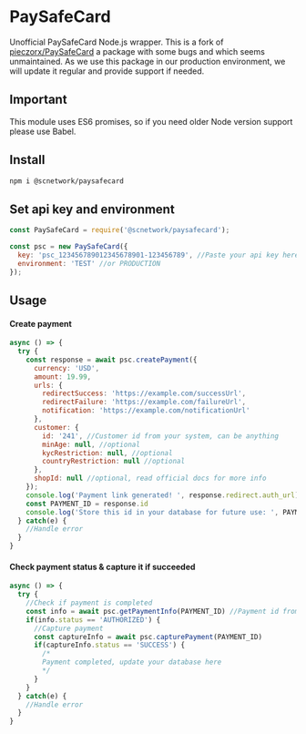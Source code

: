 # PaySafeCard
Unofficial PaySafeCard Node.js wrapper. This is a fork of [pieczorx/PaySafeCard](https://github.com/pieczorx/PaySafeCard) a package with some bugs and which seems unmaintained. As we use this package in our production environment, we will update it regular and provide support if needed. 

## Important
This module uses ES6 promises, so if you need older Node version support please use Babel.
## Install
```bash
npm i @scnetwork/paysafecard
```

## Set api key and environment
```javascript
const PaySafeCard = require('@scnetwork/paysafecard');

const psc = new PaySafeCard({
  key: 'psc_123456789012345678901-123456789', //Paste your api key here
  environment: 'TEST' //or PRODUCTION
});
```


## Usage
#### Create payment
```javascript
async () => {
  try {
    const response = await psc.createPayment({
      currency: 'USD',
      amount: 19.99,
      urls: {
        redirectSuccess: 'https://example.com/successUrl',
        redirectFailure: 'https://example.com/failureUrl',
        notification: 'https://example.com/notificationUrl'
      },
      customer: {
        id: '241', //Customer id from your system, can be anything
        minAge: null, //optional
        kycRestriction: null, //optional
        countryRestriction: null //optional
      },
      shopId: null //optional, read official docs for more info
    });
    console.log('Payment link generated! ', response.redirect.auth_url)
    const PAYMENT_ID = response.id
    console.log('Store this id in your database for future use: ', PAYMENT_ID)
  } catch(e) {
    //Handle error
  }
}
```

#### Check payment status & capture it if succeeded
```javascript
async () => {
  try {
    //Check if payment is completed
    const info = await psc.getPaymentInfo(PAYMENT_ID) //Payment id from previous request
    if(info.status == 'AUTHORIZED') {
      //Capture payment
      const captureInfo = await psc.capturePayment(PAYMENT_ID)
      if(captureInfo.status == 'SUCCESS') {
        /*
        Payment completed, update your database here
        */
      }
    }
  } catch(e) {
    //Handle error
  }
}

```